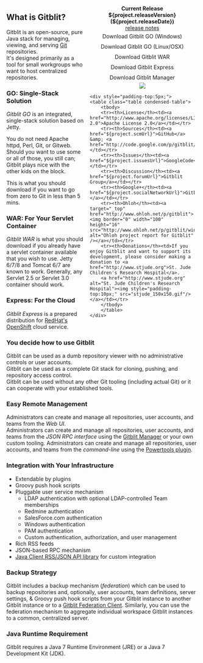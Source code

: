 <div class="well" style="margin-left:5px;float:right;width:275px;padding: 10px 10px;">
<div style="text-align:center">
<b>Current Release ${project.releaseVersion} (${project.releaseDate})</b><br/><a href="releasenotes.html">release notes</a>
<div style="padding:5px;"><a style="width:175px;text-decoration:none;" class="btn btn-success" href="%GCURL%gitblit-${project.releaseVersion}.zip">Download Gitblit GO (Windows)</a></div>
<div style="padding:5px;"><a style="width:175px;text-decoration:none;" class="btn btn-success" href="%GCURL%gitblit-${project.releaseVersion}.tar.gz">Download Gitblit GO (Linux/OSX)</a></div>
<div style="padding:5px;"><a style="width:175px;text-decoration:none;" class="btn btn-danger" href="%GCURL%gitblit-${project.releaseVersion}.war">Download Gitblit WAR</a></div>
<div style="padding:5px;"><a style="width:175px;text-decoration:none;" class="btn btn-info" href="%GCURL%express-${project.releaseVersion}.zip">Download Gitblit Express</a></div>
<div style="padding:5px;"><a style="width:175px;text-decoration:none;" class="btn btn-primary" href="%GCURL%manager-${project.releaseVersion}.zip">Download Gitblit Manager</a></div>
		<a href='https://bintray.com/gitblit/releases/gitblit/view?source=watch' alt='Get automatic notifications about new "stable" versions'><img src='https://www.bintray.com/docs/images/bintray_badge_color.png'></a>
	</div>

	<div style="padding-top:5px;">
	<table class="table condensed-table">
		<tbody>
		<tr><th>License</th><td><a href="http://www.apache.org/licenses/LICENSE-2.0">Apache License 2.0</a></td></tr>
		<tr><th>Sources</th><td><a href="${project.scmUrl}">GitHub</a> &amp; <a href="http://code.google.com/p/gitblit/source/list">GoogleCode</a></td></tr>		
		<tr><th>Issues</th><td><a href="${project.issuesUrl}">GoogleCode</a></td></tr>
		<tr><th>Discussion</th><td><a href="${project.forumUrl}">Gitblit Group</a></td></tr>
		<tr><th>Google+</th><td><a href="${project.socialNetworkUrl}">Gitblit+</a></td></tr>
		<tr><th>Ohloh</th><td><a target="_top" href="http://www.ohloh.net/p/gitblit"><img border="0" width="100" height="16" src="http://www.ohloh.net/p/gitblit/widgets/project_thin_badge.gif" alt="Ohloh project report for Gitblit" /></a></td></tr>
		<tr><th>Donations</th><td>If you enjoy Gitblit and want to support its development, please consider making a donation to <a href="http://www.stjude.org">St. Jude Children's Research Hospital</a>.
		<a href="http://www.stjude.org" alt="St. Jude Children's Research Hospital"><img style="padding-top:10px;" src="stjude_150x150.gif"/></a></td></tr>
		</tbody>
		</table>
	</div>
</div>

## What is Gitblit?

Gitblit is an open-source, pure Java stack for managing, viewing, and serving [Git][git] repositories.  
It's designed primarily as a tool for small workgroups who want to host centralized repositories.

### GO: Single-Stack Solution

*Gitblit GO* is an integrated, single-stack solution based on Jetty.

You do not need Apache httpd, Perl, Git, or Gitweb.  Should you want to use some or all of those, you still can; Gitblit plays nice with the other kids on the block.

This is what you should download if you want to go from zero to Git in less than 5 mins.

### WAR: For Your Servlet Container
*Gitblit WAR* is what you should download if you already have a servlet container available that you wish to use.  Jetty 6/7/8 and Tomcat 6/7 are known to work.  Generally, any Servlet 2.5 or Servlet 3.0 container should work.

### Express: For the Cloud
*Gitblit Express* is a prepared distribution for [RedHat's OpenShift][rhcloud] cloud service.

### You decide how to use Gitblit

Gitblit can be used as a dumb repository viewer with no administrative controls or user accounts.  
Gitblit can be used as a complete Git stack for cloning, pushing, and repository access control.  
Gitblit can be used without any other Git tooling (including actual Git) or it can cooperate with your established tools.

### Easy Remote Management

Administrators can create and manage all repositories, user accounts, and teams from the *Web UI*.  
Administrators can create and manage all repositories, user accounts, and teams from the *JSON RPC interface* using the [Gitblit Manager](http://code.google.com/p/gitblit/downloads/detail?name=%MANAGER%) or your own custom tooling. 
Administrators can create and manage all repositories, user accounts, and teams from the *command-line* using the [Powertools plugin](https://github.com/gitblit/gitblit-powertools-plugin).

### Integration with Your Infrastructure

- Extendable by plugins
- Groovy push hook scripts
- Pluggable user service mechanism
    - LDAP authentication with optional LDAP-controlled Team memberships
    - Redmine authentication
    - SalesForce.com authentication
    - Windows authentication
    - PAM authentication
    - Custom authentication, authorization, and user management
- Rich RSS feeds
- JSON-based RPC mechanism
- [Java Client RSS/JSON API library](http://code.google.com/p/gitblit/downloads/detail?name=%API%) for custom integration

### Backup Strategy

Gitblit includes a backup mechanism (*federation*) which can be used to backup repositories and, optionally, user accounts, team definitions, server settings, & Groovy push hook scripts from your Gitblit instance to another Gitblit instance or to a [Gitblit Federation Client](http://code.google.com/p/gitblit/downloads/detail?name=%FEDCLIENT%).  Similarly, you can use the federation mechanism to aggregate individual workspace Gitblit instances to a common, centralized server.

### Java Runtime Requirement

Gitblit requires a Java 7 Runtime Environment (JRE) or a Java 7 Development Kit (JDK).

[jgit]: http://eclipse.org/jgit "Eclipse JGit Site"
[git]: http://git-scm.com "Official Git Site"
[rhcloud]: https://openshift.redhat.com/app "RedHat OpenShift"
